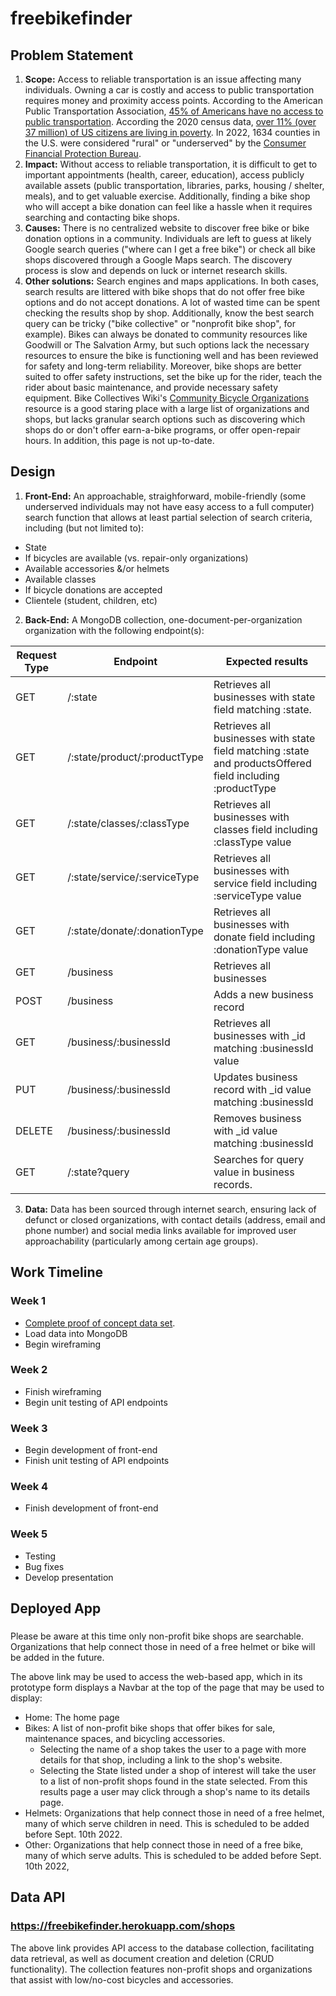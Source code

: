 # freebikefinder

## Problem Statement

1. **Scope:** Access to reliable transportation is an issue affecting many individuals. Owning a car is costly and access to public transportation requires money and proximity access points. According to the American Public Transportation Association, [45% of Americans have no access to public transportation](https://www.apta.com/news-publications/public-transportation-facts/). According the 2020 census data, [over 11% (over 37 million) of US citizens are living in poverty](https://www.prb.org/resources/how-poverty-in-the-united-states-is-measured-and-why-it-matters/). In 2022, 1634 counties in the U.S. were considered "rural" or "underserved" by the [Consumer Financial Protection Bureau](https://www.consumerfinance.gov/compliance/compliance-resources/mortgage-resources/rural-and-underserved-counties-list/).
2. **Impact:** Without access to reliable transportation, it is difficult to get to important appointments (health, career, education), access publicly available assets (public transportation, libraries, parks, housing / shelter, meals), and to get valuable exercise. Additionally, finding a bike shop who will accept a bike donation can feel like a hassle when it requires searching and contacting bike shops.
3. **Causes:** There is no centralized website to discover free bike or bike donation options in a community. Individuals are left to guess at likely Google search queries ("where can I get a free bike") or check all bike shops discovered through a Google Maps search. The discovery process is slow and depends on luck or internet research skills.
4. **Other solutions:** Search engines and maps applications. In both cases, search results are littered with bike shops that do not offer free bike options and do not accept donations. A lot of wasted time can be spent checking the results shop by shop. Additionally, know the best search query can be tricky ("bike collective" or "nonprofit bike shop", for example). Bikes can always be donated to community resources like Goodwill or The Salvation Army, but such options lack the necessary resources to ensure the bike is functioning well and has been reviewed for safety and long-term reliability. Moreover, bike shops are better suited to offer safety instructions, set the bike up for the rider, teach the rider about basic maintenance, and provide necessary safety equipment. Bike Collectives Wiki's [Community Bicycle Organizations](https://www.bikecollectives.org/wiki/Community_Bicycle_Organizations) resource is a good staring place with a large list of organizations and shops, but lacks granular search options such as discovering which shops do or don't offer earn-a-bike programs, or offer open-repair hours. In addition, this page is not up-to-date.

## Design

1. **Front-End:** An approachable, straighforward, mobile-friendly (some underserved individuals may not have easy access to a full computer) search function that allows at least partial selection of search criteria, including (but not limited to):

- State
- If bicycles are available (vs. repair-only organizations)
- Available accessories &/or helmets
- Available classes
- If bicycle donations are accepted
- Clientele (student, children, etc)

2. **Back-End:** A MongoDB collection, one-document-per-organization organization with the following endpoint(s):

| Request Type | Endpoint                     | Expected results                                                                                           |
| ------------ | ---------------------------- | ---------------------------------------------------------------------------------------------------------- |
| GET          | /:state                      | Retrieves all businesses with state field matching :state.                                                 |
| GET          | /:state/product/:productType | Retrieves all businesses with state field matching :state and productsOffered field including :productType |
| GET          | /:state/classes/:classType   | Retrieves all businesses with classes field including :classType value                                     |
| GET          | /:state/service/:serviceType | Retrieves all businesses with service field including :serviceType value                                   |
| GET          | /:state/donate/:donationType | Retrieves all businesses with donate field including :donationType value                                   |
| GET          | /business                    | Retrieves all businesses                                                                                   |
| POST         | /business                    | Adds a new business record                                                                                 |
| GET          | /business/:businessId        | Retrieves all businesses with \_id matching :businessId value                                              |
| PUT          | /business/:businessId        | Updates business record with \_id value matching :businessId                                               |
| DELETE       | /business/:businessId        | Removes business with \_id value matching :businessId                                                      |
| GET          | /:state?query                | Searches for query value in business records.                                                              |

3. **Data:** Data has been sourced through internet search, ensuring lack of defunct or closed organizations, with contact details (address, email and phone number) and social media links available for improved user approachability (particularly among certain age groups).

## Work Timeline

### Week 1

- [Complete proof of concept data set](https://docs.google.com/spreadsheets/d/13HB8NiuPO73cRedv-w-ww59k3hI5NAMnZrP_jkeGzt8/edit#gid=0).
- Load data into MongoDB
- Begin wireframing

### Week 2

- Finish wireframing
- Begin unit testing of API endpoints

### Week 3

- Begin development of front-end
- Finish unit testing of API endpoints

### Week 4

- Finish development of front-end

### Week 5

- Testing
- Bug fixes
- Develop presentation

## Deployed App

### 

Please be aware at this time only non-profit bike shops are searchable. Organizations that help connect those in need of a free helmet or bike will be added in the future.

The above link may be used to access the web-based app, which in its prototype form displays a Navbar at the top of the page that may be used to display:
* Home: The home page
* Bikes: A list of non-profit bike shops that offer bikes for sale, maintenance spaces, and bicycling accessories. 
  * Selecting the name of a shop takes the user to a page with more details for that shop, including a link to the shop's website. 
  * Selecting the State listed under a shop of interest will take the user to a list of non-profit shops found in the state selected. From this results page a user may click through a shop's name to its details page.
* Helmets:  Organizations that help connect those in need of a free helmet, many of which serve children in need. This is scheduled to be added before Sept. 10th 2022.
* Other: Organizations that help connect those in need of a free bike, many of which serve adults. This is scheduled to be added before Sept. 10th 2022,

## Data API

### https://freebikefinder.herokuapp.com/shops

The above link provides API access to the database collection, facilitating data retrieval, as well as document creation and deletion (CRUD functionality). The collection features non-profit shops and organizations that assist with low/no-cost bicycles and accessories.